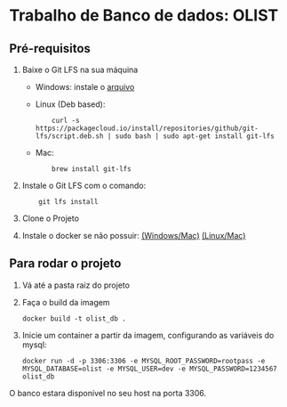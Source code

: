 # Trabalho de Banco de dados: OLIST

## Pré-requisitos

1. Baixe o Git LFS na sua máquina
    - Windows: instale o [arquivo](https://github.com/git-lfs/git-lfs/releases/download/v3.6.1/git-lfs-windows-v3.6.1.exe)
    - Linux (Deb based):

        ```
            curl -s https://packagecloud.io/install/repositories/github/git-lfs/script.deb.sh | sudo bash | sudo apt-get install git-lfs
        ```

    - Mac:

        ```
            brew install git-lfs
        ```

2. Instale o Git LFS com o comando:

    ```
        git lfs install
    ```

3. Clone o Projeto

4. Instale o docker se não possuir: [(Windows/Mac)](https://docs.docker.com/desktop/setup/install/windows-install/) [(Linux/Mac)](https://docs.docker.com/engine/install/)

## Para rodar o projeto
1. Vá até a pasta raiz do projeto

2. Faça o build da imagem

    ```
    docker build -t olist_db .
    ```

3. Inicie um container a partir da imagem, configurando as variáveis do mysql:

    ```
    docker run -d -p 3306:3306 -e MYSQL_ROOT_PASSWORD=rootpass -e MYSQL_DATABASE=olist -e MYSQL_USER=dev -e MYSQL_PASSWORD=1234567 olist_db
    ```
O banco estara disponível no seu host na porta 3306.